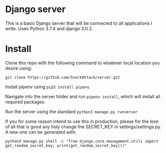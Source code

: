 # Django server

This is a basic Django server that will be connected to all applications I write. Uses Python 3.7.4 and django 3.0.2.

# Install

Clone this repo with the following command to whatever local location you desire using:

`git clone https://github.com/SnarkAttack/server.git`

Install pipenv using `pip3 install pipenv`.

Navigate into the server folder and run `pipenv install`, which will install all required packages.

Run the server using the standard `python3 manage.py runserver`

If you for some reason intend to use this in production, please for the love of all that is good any holy change the SECRET_KEY in settings/settings.py. A new one can be generated with:

`python3 manage.py shell -c "from django.core.management.utils import get_random_secret_key; print(get_random_secret_key())"`
